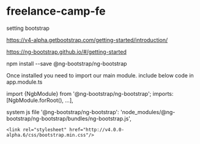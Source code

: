 # freelance-camp-fe

setting bootstrap 

https://v4-alpha.getbootstrap.com/getting-started/introduction/

https://ng-bootstrap.github.io/#/getting-started

npm install --save @ng-bootstrap/ng-bootstrap

Once installed you need to import our main module. 
include below code  in app.module.ts

import {NgbModule} from '@ng-bootstrap/ng-bootstrap';
 imports: [NgbModule.forRoot(), ...],

 system  js file
'@ng-bootstrap/ng-bootstrap': 'node_modules/@ng-bootstrap/ng-bootstrap/bundles/ng-bootstrap.js',



    <link rel="stylesheet" href="http://v4.0.0-alpha.6/css/bootstrap.min.css"/>











